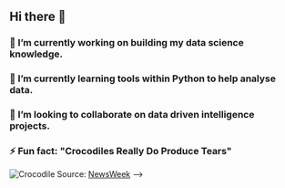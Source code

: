 ## Hi there 👋

### 🔭 I’m currently working on building my data science knowledge.

### 🌱 I’m currently learning tools within Python to help analyse data.

### 👯 I’m looking to collaborate on data driven intelligence projects.

### ⚡ Fun fact: "Crocodiles Really Do Produce Tears" 
![Crocodile](https://www.google.com/url?sa=i&url=https%3A%2F%2Fwww.news18.com%2Fnews%2Fbuzz%2Fdo-crocodiles-really-cry-the-story-behind-crocodile-tears-5582389.html&psig=AOvVaw1LsaPs7qcpLcF--f51_CO7&ust=1675264085359000&source=images&cd=vfe&ved=0CA8QjRxqFwoTCMCp6peL8vwCFQAAAAAdAAAAABAE)
Source: [NewsWeek](https://www.newsweek.com/8-cracking-facts-know-about-crocodiles-1648604)
-->
